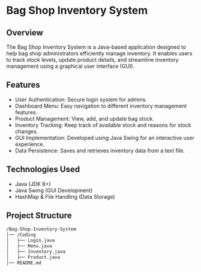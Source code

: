 # Bag Shop Inventory System

## Overview
The Bag Shop Inventory System is a Java-based application designed to help bag shop administrators efficiently manage inventory. It enables users to track stock levels, update product details, and streamline inventory management using a graphical user interface (GUI).


## Features
- User Authentication: Secure login system for admins.
- Dashboard Menu: Easy navigation to different inventory management features.
- Product Management: View, add, and update bag stock.
- Inventory Tracking: Keep track of available stock and reasons for stock changes.
- GUI Implementation: Developed using Java Swing for an interactive user experience.
- Data Persistence: Saves and retrieves inventory data from a text file.


## Technologies Used
- Java (JDK 8+)
- Java Swing (GUI Development)
- HashMap & File Handling (Data Storage)


## Project Structure
```bash
/Bag-Shop-Inventory-System
│── /Coding  
│   ├── Login.java  
│   ├── Menu.java  
│   ├── Inventory.java  
│   ├── Product.java  
│── README.md  
